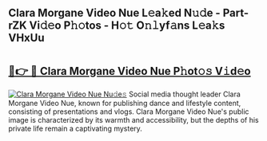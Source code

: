 ## Clara Morgane Video Nue L𝚎a𝚔ed N𝚞𝚍e - Part-rZK Vi𝚍𝚎o P𝚑𝚘tos - H𝚘𝚝 O𝚗𝚕yf𝚊ns L𝚎a𝚔s VHxUu

# <h2><a href="http://kf3bsq.oniu.top/?m=Clara+Morgane+Video+Nue">🔗👉 🔴 Clara Morgane Video Nue P𝚑ot𝚘𝚜 V𝚒d𝚎o</a></h2>

[![Clara Morgane Video Nue Nu𝚍e𝚜](https://i.imgur.com/0qMVB7G.gif)](http://kf3bsq.oniu.top/?m=Clara+Morgane+Video+Nue)
Social media thought leader Clara Morgane Video Nue, known for publishing dance and lifestyle content, consisting of presentations and vlogs. Clara Morgane Video Nue's public image is characterized by its warmth and accessibility, but the depths of his private life remain a captivating mystery.  
